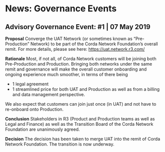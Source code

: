 News: Governance Events
=======================

Advisory Governance Event: #1 | 07 May 2019
------------------------------------------

**Proposal**
Converge the UAT Network (or sometimes known as “Pre-Production” Network) to be part of the Corda Network Foundation’s overall remit. For more details, please see here: https://uat.network.r3.com/

**Rationale**
Most, if not all, of Corda Network customers will be joining both Pre-Production and Production. 
Bringing both networks under the same remit and governance will make the overall customer onboarding and ongoing experience much smoother, in terms of there being 
-	1 legal agreement
-	1 streamlined price for both UAT and Production as well as from a billing and data management perspective.

We also expect that customers can join just once (in UAT) and not have to re-onboard onto Production. 

**Conclusion**
Stakeholders in R3 (Product and Production teams as well as Legal and Finance) as well as the Transition Board of the Corda Network Foundation are unanimously agreed. 

**Decision** 
The decision has been taken to merge UAT into the remit of Corda Network Foundation. The transition is now underway.
